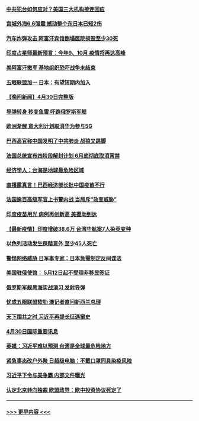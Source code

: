 #### [中共犯台如何应对？美国三大机构接连回应](../pages/prog202/a103108423.md?t=05011401) 
#### [宫城外海6.6强震 撼动整个东日本已知2伤](../pages/prog202/a103108347.md?t=05011401) 
#### [汽车炸弹攻击 阿富汗宾馆倒塌医院损毁至少30死](../pages/prog202/a103108389.md?t=05011401) 
#### [印度占星师最新预言：今年9、10月 疫情将再达高峰](../pages/prog202/a103108368.md?t=05011401) 
#### [美阿富汗撤军 基地组织恐吓战争未结束](../pages/prog202/a103108030.md?t=05011401) 
#### [五眼联盟加一 日本：有望短期内加入](../pages/prog202/a103108083.md?t=05011401) 
#### [【晚间新闻】4月30日完整版](../pages/prog202/a103108327.md?t=05011401) 
#### [导弹转身 秒变鱼雷 吓跑俄罗斯军舰](../pages/prog202/a103108064.md?t=05011401) 
#### [欧洲渐醒 意大利计划取消华为参与5G](../pages/prog202/a103108199.md?t=05011401) 
#### [巴西高官称中国发明了中共肺炎 战狼又跳脚](../pages/prog202/a103108063.md?t=05011401) 
#### [法国总统宣布四阶段解封计划 6月底彻底取消宵禁](../pages/prog202/a103108070.md?t=05011401) 
#### [经济学人：台海是地球最危险区域](../pages/prog202/a103108131.md?t=05011401) 
#### [直播露真言！巴西经济部长批中国疫苗不行](../pages/prog202/a103108096.md?t=05011401) 
#### [法国逾百高级军官上书警内战 当局斥“政变威胁”](../pages/prog202/a103108017.md?t=05011401) 
#### [印度疫苗用光 病例再创新高 美援助到达](../pages/prog202/a103108054.md?t=05011401) 
#### [【最新疫情】印度增破38.6万 台湾华航案7人染英变种](../pages/prog202/a103108035.md?t=05011401) 
#### [以色列活动发生踩踏意外 至少45人死亡](../pages/prog202/a103107919.md?t=05011401) 
#### [警惕网络威胁 日军事专家：日本急需制定反间谍法](../pages/prog202/a103107912.md?t=05011401) 
#### [美国驻俄使馆： 5月12日起不受理非移民签证](../pages/prog202/a103107903.md?t=05011401) 
#### [俄罗斯军舰黑海实战演习 发射导弹](../pages/prog202/a103107890.md?t=05011401) 
#### [忧成五眼联盟软肋 澳记者直问新西兰总理](../pages/prog202/a103107874.md?t=05011401) 
#### [天下围共之时 习近平再提长征逃窜史](../pages/prog202/a103106493.md?t=05011401) 
#### [4月30日国际重要讯息](../pages/prog202/a103107685.md?t=05011401) 
#### [英媒：习近平难以预测 台湾是全球最危险地方](../pages/prog202/a103107669.md?t=05011401) 
#### [紧急事态改户外聚 日超级电脑：不戴口罩同具染疫风险](../pages/prog202/a103107644.md?t=05011401) 
#### [习近平下令与美争霸 内部文件曝光](../pages/prog202/a103107608.md?t=05011401) 
#### [认定北京转向独裁 欧盟政界：欧中投资协议死定了](../pages/prog202/a103107584.md?t=05011401) 

----
#### [ >>> 更早内容 <<< ](../indexes/prog202-earlier.md)
